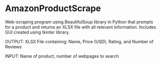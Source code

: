 # AmazonProductScrape
Web-scraping program using BeautifulSoup library in Python that prompts for a product and returns an XLSX file with all relevant information.
Includes GUI created using tkinter library.

OUTPUT: XLSX File containing: Name, Price (USD), Rating, and Number of Reviews

INPUT: Name of product, number of webpages to search
